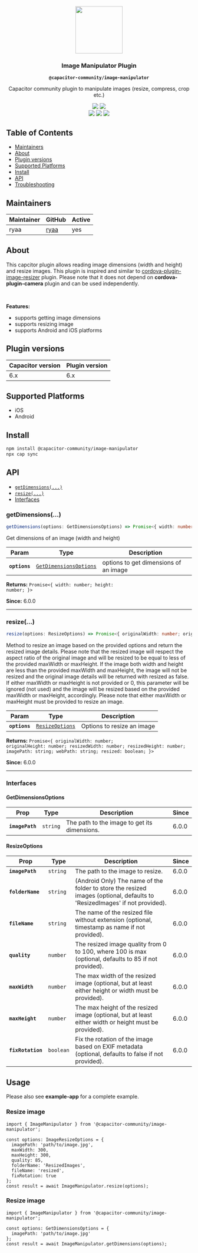 <p align="center"><br><img src="https://user-images.githubusercontent.com/236501/85893648-1c92e880-b7a8-11ea-926d-95355b8175c7.png" width="128" height="128" /></p>
<h3 align="center">Image Manipulator Plugin</h3>
<p align="center"><strong><code>@capacitor-community/image-manipulator</code></strong></p>
<p align="center">
  Capacitor community plugin to manipulate images (resize, compress, crop etc.)
</p>

<p align="center">
  <img src="https://img.shields.io/maintenance/yes/2024?style=flat-square" />
  <a href="https://www.npmjs.com/package/@capacitor-community/image-manipulator"><img src="https://img.shields.io/npm/l/@capacitor-community/image-manipulator?style=flat-square" /></a>
  <br>
  <a href="https://www.npmjs.com/package/@capacitor-community/image-manipulator"><img src="https://img.shields.io/npm/dw/@capacitor-community/image-manipulator?style=flat-square" /></a>
  <a href="https://www.npmjs.com/package/@capacitor-community/image-manipulator"><img src="https://img.shields.io/npm/v/@capacitor-community/image-manipulator?style=flat-square" /></a>
  <!-- ALL-CONTRIBUTORS-BADGE:START - Do not remove or modify this section -->
  <a href="#contributors-"><img src="https://img.shields.io/badge/all%20contributors-1-orange?style=flat-square" /></a>
  <!-- ALL-CONTRIBUTORS-BADGE:END -->
</p>

## Table of Contents

- [Maintainers](#maintainers)
- [About](#about)
- [Plugin versions](#plugin-versions)
- [Supported Platforms](#supported-platforms)
- [Install](#install)
- [API](#api)
- [Troubleshooting](#troubleshooting)

## Maintainers

| Maintainer | GitHub                          | Active |
| ---------- | ------------------------------- | ------ |
| ryaa       | [ryaa](https://github.com/ryaa) | yes    |

## About

This capcitor plugin allows reading image dimensions (width and height) and resize images.
This plugin is inspired and similar to [cordova-plugin-image-resizer](https://github.com/JoschkaSchulz/cordova-plugin-image-resizer) plugin. Please note that it does not depend on **cordova-plugin-camera** plugin and can be used independently.

<br>

**Features:**

- supports getting image dimensions
- supports resizing image
- supports Android and iOS platforms

## Plugin versions

| Capacitor version | Plugin version |
| ----------------- | -------------- |
| 6.x               | 6.x            |

## Supported Platforms

- iOS
- Android

## Install

```bash
npm install @capacitor-community/image-manipulator
npx cap sync
```

## API

<docgen-index>

* [`getDimensions(...)`](#getdimensions)
* [`resize(...)`](#resize)
* [Interfaces](#interfaces)

</docgen-index>

<docgen-api>
<!--Update the source file JSDoc comments and rerun docgen to update the docs below-->

### getDimensions(...)

```typescript
getDimensions(options: GetDimensionsOptions) => Promise<{ width: number; height: number; }>
```

Get dimensions of an image (width and height)

| Param         | Type                                                                  | Description                           |
| ------------- | --------------------------------------------------------------------- | ------------------------------------- |
| **`options`** | <code><a href="#getdimensionsoptions">GetDimensionsOptions</a></code> | options to get dimensions of an image |

**Returns:** <code>Promise&lt;{ width: number; height: number; }&gt;</code>

**Since:** 6.0.0

--------------------


### resize(...)

```typescript
resize(options: ResizeOptions) => Promise<{ originalWidth: number; originalHeight: number; resizedWidth: number; resizedHeight: number; imagePath: string; webPath: string; resized: boolean; }>
```

Method to resize an image based on the provided options and return the resized image details. Please note that the resized
image will respect the aspect ratio of the original image and will be resized to be equal to less of the provided maxWidth or maxHeight.
If the image both width and height are less than the provided maxWidth and maxHeight, the image will not be resized
and the original image details will be returned with resized as false.
If either maxWidth or maxHeight is not provided or 0, this parameter will be ignored (not used) and the image will be
resized based on the provided maxWidth or maxHeight, accordingly.
Please note that either maxWidth or maxHeight must be provided to resize an image.

| Param         | Type                                                    | Description                |
| ------------- | ------------------------------------------------------- | -------------------------- |
| **`options`** | <code><a href="#resizeoptions">ResizeOptions</a></code> | Options to resize an image |

**Returns:** <code>Promise&lt;{ originalWidth: number; originalHeight: number; resizedWidth: number; resizedHeight: number; imagePath: string; webPath: string; resized: boolean; }&gt;</code>

**Since:** 6.0.0

--------------------


### Interfaces


#### GetDimensionsOptions

| Prop            | Type                | Description                                  | Since |
| --------------- | ------------------- | -------------------------------------------- | ----- |
| **`imagePath`** | <code>string</code> | The path to the image to get its dimensions. | 6.0.0 |


#### ResizeOptions

| Prop              | Type                 | Description                                                                                                                | Since |
| ----------------- | -------------------- | -------------------------------------------------------------------------------------------------------------------------- | ----- |
| **`imagePath`**   | <code>string</code>  | The path to the image to resize.                                                                                           | 6.0.0 |
| **`folderName`**  | <code>string</code>  | (Android Only) The name of the folder to store the resized images (optional, defaults to 'ResizedImages' if not provided). | 6.0.0 |
| **`fileName`**    | <code>string</code>  | The name of the resized file without extension (optional, timestamp as name if not provided).                              | 6.0.0 |
| **`quality`**     | <code>number</code>  | The resized image quality from 0 to 100, where 100 is max (optional, defaults to 85 if not provided).                      | 6.0.0 |
| **`maxWidth`**    | <code>number</code>  | The max width of the resized image (optional, but at least either height or width must be provided).                       | 6.0.0 |
| **`maxHeight`**   | <code>number</code>  | The max height of the resized image (optional, but at least either width or height must be provided).                      | 6.0.0 |
| **`fixRotation`** | <code>boolean</code> | Fix the rotation of the image based on EXIF metadata (optional, defaults to false if not provided).                        | 6.0.0 |

</docgen-api>

## Usage

Please also see **example-app** for a complete example.

### Resize image

```
import { ImageManipulator } from '@capacitor-community/image-manipulator';

const options: ImageResizeOptions = {
  imagePath: 'path/to/image.jpg',
  maxWidth: 300,
  maxHeight: 300,
  quality: 85,
  folderName: 'ResizedImages',
  fileName: 'resized',
  fixRotation: true
};
const result = await ImageManipulator.resize(options);
```

### Resize image

```
import { ImageManipulator } from '@capacitor-community/image-manipulator';

const options: GetDimensionsOptions = {
  imagePath: 'path/to/image.jpg'
};
const result = await ImageManipulator.getDimensions(options);
```
